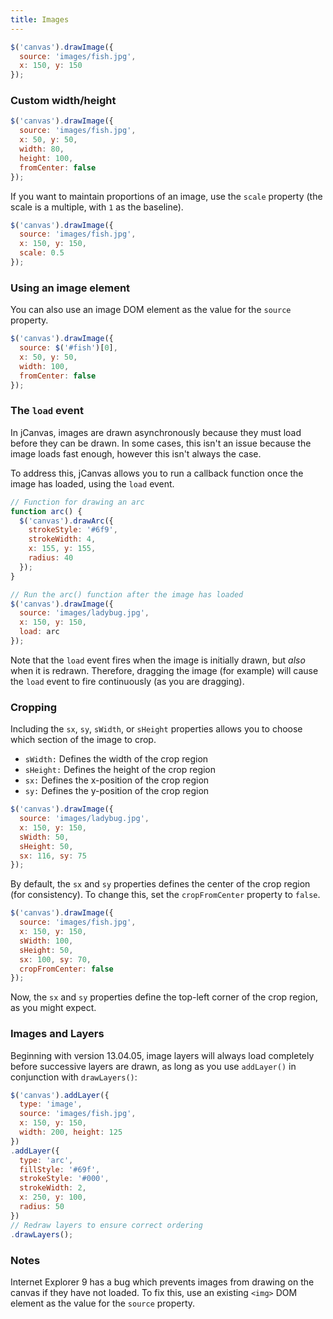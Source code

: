 ```yaml
---
title: Images
---
```


```js
$('canvas').drawImage({
  source: 'images/fish.jpg',
  x: 150, y: 150
});
```

### Custom width/height

```js
$('canvas').drawImage({
  source: 'images/fish.jpg',
  x: 50, y: 50,
  width: 80,
  height: 100,
  fromCenter: false
});
```

If you want to maintain proportions of an image, use the `scale` property (the scale is a multiple, with `1` as the baseline).

```js
$('canvas').drawImage({
  source: 'images/fish.jpg',
  x: 150, y: 150,
  scale: 0.5
});
```

### Using an image element

You can also use an image DOM element as the value for the `source` property.

```js
$('canvas').drawImage({
  source: $('#fish')[0],
  x: 50, y: 50,
  width: 100,
  fromCenter: false
});
```

### The `load` event

In jCanvas, images are drawn asynchronously because they must load before they can be drawn. In some cases, this isn't an issue because the image loads fast enough, however this isn't always the case.

To address this, jCanvas allows you to run a callback function once the image has loaded, using the `load` event.

```js
// Function for drawing an arc
function arc() {
  $('canvas').drawArc({
    strokeStyle: '#6f9',
    strokeWidth: 4,
    x: 155, y: 155,
    radius: 40
  });
}

// Run the arc() function after the image has loaded
$('canvas').drawImage({
  source: 'images/ladybug.jpg',
  x: 150, y: 150,
  load: arc
});
```

Note that the `load` event fires when the image is initially drawn, but *also* when it is redrawn. Therefore, dragging the image (for example) will cause the `load` event to fire continuously (as you are dragging).

### Cropping

Including the `sx`, `sy`, `sWidth`, or `sHeight` properties allows you to choose which section of the image to crop.  
  - `sWidth:` Defines the width of the crop region
  - `sHeight:` Defines the height of the crop region
  - `sx:` Defines the x-position of the crop region
  - `sy:` Defines the y-position of the crop region

```js
$('canvas').drawImage({
  source: 'images/ladybug.jpg',
  x: 150, y: 150,
  sWidth: 50,
  sHeight: 50,
  sx: 116, sy: 75
});
```

By default, the `sx` and `sy` properties defines the center of the crop region (for consistency). To change this, set the `cropFromCenter` property to `false`.

```js
$('canvas').drawImage({
  source: 'images/fish.jpg',
  x: 150, y: 150,
  sWidth: 100,
  sHeight: 50,
  sx: 100, sy: 70,
  cropFromCenter: false
});
```

Now, the `sx` and `sy` properties define the top-left corner of the crop region, as you might expect.

### Images and Layers

Beginning with version 13.04.05, image layers will always load completely before successive layers are drawn, as long as you use `addLayer()` in conjunction with `drawLayers()`:

```js
$('canvas').addLayer({
  type: 'image',
  source: 'images/fish.jpg',
  x: 150, y: 150,
  width: 200, height: 125
})
.addLayer({
  type: 'arc',
  fillStyle: '#69f',
  strokeStyle: '#000',
  strokeWidth: 2,
  x: 250, y: 100,
  radius: 50
})
// Redraw layers to ensure correct ordering
.drawLayers();
```

### Notes

Internet Explorer 9 has a bug which prevents images from drawing on the canvas if they have not loaded. To fix this, use an existing `<img>` DOM element as the value for the `source` property.
